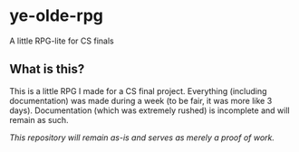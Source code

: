 # ye-olde-rpg
A little RPG-lite for CS finals

## What is this?
This is a little RPG I made for a CS final project. Everything (including documentation) was made during a week (to be fair, it was more like 3 days). 
Documentation (which was extremely rushed) is incomplete and will remain as such.

*This repository will remain as-is and serves as merely a proof of work.*
